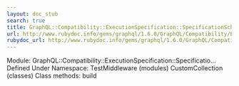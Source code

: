 ```yaml
---
layout: doc_stub
search: true
title: GraphQL::Compatibility::ExecutionSpecification::SpecificationSchema
url: http://www.rubydoc.info/gems/graphql/1.6.0/GraphQL/Compatibility/ExecutionSpecification/SpecificationSchema
rubydoc_url: http://www.rubydoc.info/gems/graphql/1.6.0/GraphQL/Compatibility/ExecutionSpecification/SpecificationSchema
---
```


Module: GraphQL::Compatibility::ExecutionSpecification::Specificatio...
Defined Under Namespace:
TestMiddleware (modules)
CustomCollection (classes)
Class methods:
build


